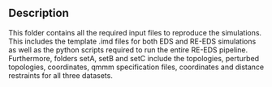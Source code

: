 ## Description

This folder contains all the required input files to reproduce the simulations. This includes the template .imd files for both EDS and RE-EDS simulations as well as the python scripts required to run the entire RE-EDS pipeline. Furthermore, folders setA, setB and setC include the topologies, perturbed topologies, coordinates, qmmm specification files, coordinates and distance restraints for all three datasets.
